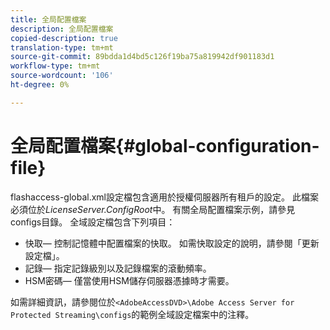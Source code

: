 ```yaml
---
title: 全局配置檔案
description: 全局配置檔案
copied-description: true
translation-type: tm+mt
source-git-commit: 89bdda1d4bd5c126f19ba75a819942df901183d1
workflow-type: tm+mt
source-wordcount: '106'
ht-degree: 0%

---
```



# 全局配置檔案{#global-configuration-file}

flashaccess-global.xml設定檔包含適用於授權伺服器所有租戶的設定。 此檔案必須位於&#x200B;*LicenseServer.ConfigRoot*&#x200B;中。 有關全局配置檔案示例，請參見configs目錄。 全域設定檔包含下列項目：

* 快取— 控制記憶體中配置檔案的快取。 如需快取設定的說明，請參閱「更新設定檔」。
* 記錄— 指定記錄級別以及記錄檔案的滾動頻率。
* HSM密碼— 僅當使用HSM儲存伺服器憑據時才需要。

如需詳細資訊，請參閱位於`<AdobeAccessDVD>\Adobe Access Server for Protected Streaming\configs`的範例全域設定檔案中的注釋。
